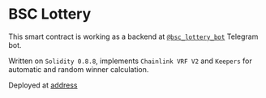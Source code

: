 # BSC Lottery

This smart contract is working as a backend at [`@bsc_lottery_bot`](https://t.me/bsc_lottery_bot) Telegram bot.

Written on `Solidity 0.8.8`, implements `Chainlink VRF V2` and `Keepers` for automatic and random winner calculation.

Deployed at [address](https://bscscan.com/address/)
